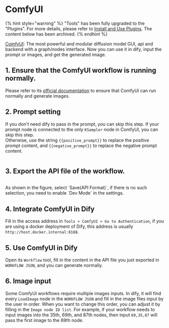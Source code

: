 # ComfyUI

{% hint style="warning" %}
"Tools" has been fully upgraded to the "Plugins". For more details, please refer to [Install and Use Plugins](https://docs.dify.ai/plugins/quick-start/install-plugins). The content below has been archived.
{% endhint %}


[ComfyUI](https://www.comfy.org/): The most powerful and modular diffusion model GUI, api and backend with a graph/nodes interface. Now you can use it in dify, input the prompt or images, and get the generated image.

## 1. Ensure that the ComfyUI workflow is running normally.  
Please refer to its [official documentation](https://docs.comfy.org/get_started/gettingstarted) to ensure that ComfyUI can run normally and generate images.

## 2. Prompt setting
If you don't need dify to pass in the prompt, you can skip this step. If your prompt node is connected to the only `KSampler` node in ComfyUI, you can skip this step.  
Otherwise, use the string `{{positive_prompt}}` to replace the positive prompt content, and `{{negative_prompt}}` to replace the negative prompt content.
<figure><img src="/en/.gitbook/assets/guides/tools/comfyui_prompt.png" alt=""><figcaption></figcaption></figure>

## 3. Export the API file of the workflow. 
<figure><img src="/en/.gitbook/assets/guides/tools/comfyui.png" alt=""><figcaption></figcaption></figure>
As shown in the figure, select `Save(API Format)`, if there is no such selection, you need to enable `Dev Mode` in the settings.

## 4. Integrate ComfyUI in Dify  
Fill in the access address in `Tools > ComfyUI > Go to Authentication`, if you are using a docker deployment of Dify, this address is usually `http://host.docker.internal:8188`.

## 5. Use ComfyUI in Dify
Open its `Workflow` tool, fill in the content in the API file you just exported in `WORKFLOW JSON`, and you can generate normally.

## 6. Image input
Some ComfyUI workflows require multiple images inputs. In dify, it will find every `LoadImage` node in the `WORKFLOW JSON` and fill in the image files input by the user in order. When you want to change this order, you can adjust it by filling in the `Image node ID list`. For example, if your workflow needs to input images into the 35th, 69th, and 87th nodes, then input `69,35,87` will pass the first image to the 69th node.

